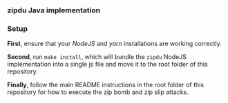 ### zipdu Java implementation

### Setup

**First**, ensure that your _NodeJS_ and _yarn_ installations are working correctly.

**Second**, run `make install`, which will bundle the `zipdu` NodeJS implementation into a single js file and move it to the root folder of this repository.

**Finally**, follow the main README instructions in the root folder of this repository for how to execute the zip bomb and zip slip attacks.
